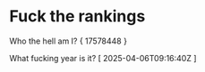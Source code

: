 # Fuck the rankings

Who the hell am I?
{ 17578448 }

What fucking year is it?
[ 2025-04-06T09:16:40Z ]
